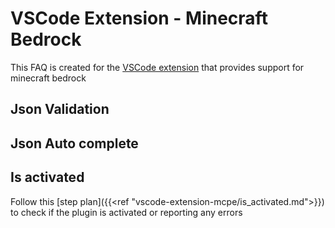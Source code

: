 # VSCode Extension - Minecraft Bedrock

This FAQ is created for the [VSCode extension](https://marketplace.visualstudio.com/items?itemName=BlockceptionLtd.blockceptionvscodeminecraftbedrockdevelopmentextension) that
provides support for minecraft bedrock

## Json Validation

## Json Auto complete

## Is activated

Follow this [step plan]({{<ref "vscode-extension-mcpe/is_activated.md">}}) to check if the plugin is activated or reporting any errors
